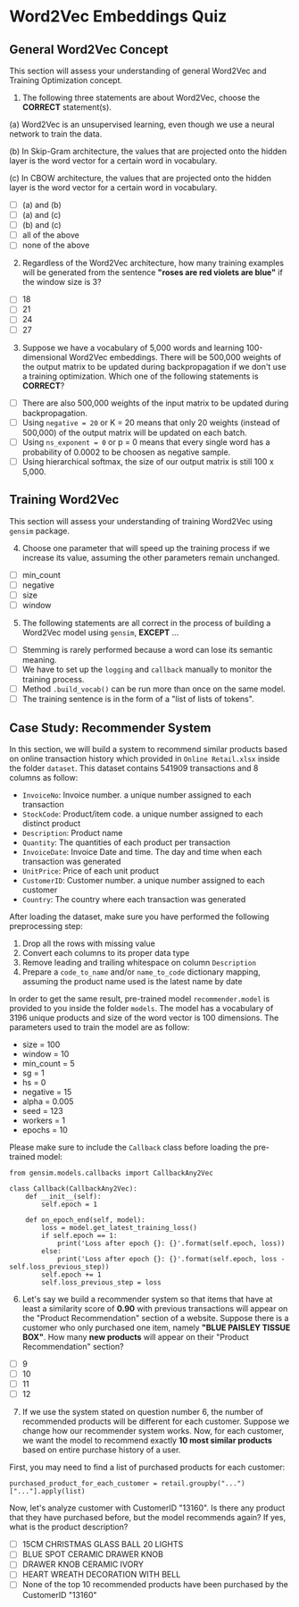 # Word2Vec Embeddings Quiz

## General Word2Vec Concept

This section will assess your understanding of general Word2Vec and Training Optimization concept.

1. The following three statements are about Word2Vec, choose the **CORRECT** statement(s).

(a) Word2Vec is an unsupervised learning, even though we use a neural network to train the data.

(b) In Skip-Gram architecture, the values that are projected onto the hidden layer is the word vector for a certain word in vocabulary.

(c) In CBOW architecture, the values that are projected onto the hidden layer is the word vector for a certain word in vocabulary.

  - [ ] (a) and (b)
  - [ ] (a) and (c)
  - [ ] (b) and (c)
  - [ ] all of the above
  - [ ] none of the above

2. Regardless of the Word2Vec architecture, how many training examples will be generated from the sentence **"roses are red violets are blue"** if the window size is 3?
  - [ ] 18
  - [ ] 21
  - [ ] 24
  - [ ] 27
   
3. Suppose we have a vocabulary of 5,000 words and learning 100-dimensional Word2Vec embeddings. There will be 500,000 weights of the output matrix to be updated during backpropagation if we don't use a training optimization. Which one of the following statements is **CORRECT**?
  - [ ] There are also 500,000 weights of the input matrix to be updated during backpropagation.
  - [ ] Using `negative = 20` or K = 20 means that only 20 weights (instead of 500,000) of the output matrix will be updated on each batch.
  - [ ] Using `ns_exponent = 0` or p = 0 means that every single word has a probability of 0.0002 to be choosen as negative sample.
  - [ ] Using hierarchical softmax, the size of our output matrix is still 100 x 5,000.
  
## Training Word2Vec

This section will assess your understanding of training Word2Vec using `gensim` package.

4. Choose one parameter that will speed up the training process if we increase its value, assuming the other parameters remain unchanged.
  - [ ] min_count
  - [ ] negative
  - [ ] size
  - [ ] window
  
5. The following statements are all correct in the process of building a Word2Vec model using `gensim`, **EXCEPT** ...
  - [ ] Stemming is rarely performed because a word can lose its semantic meaning.
  - [ ] We have to set up the `logging` and `callback` manually to monitor the training process.
  - [ ] Method `.build_vocab()` can be run more than once on the same model.
  - [ ] The training sentence is in the form of a "list of lists of tokens".

## Case Study: Recommender System

In this section, we will build a system to recommend similar products based on online transaction history which provided in `Online Retail.xlsx` inside the folder `dataset`. This dataset contains 541909 transactions and 8 columns as follow:

* `InvoiceNo`: Invoice number. a unique number assigned to each transaction
* `StockCode`: Product/item code. a unique number assigned to each distinct product
* `Description`: Product name
* `Quantity`: The quantities of each product per transaction
* `InvoiceDate`: Invoice Date and time. The day and time when each transaction was generated
* `UnitPrice`: Price of each unit product
* `CustomerID`: Customer number. a unique number assigned to each customer
* `Country`: The country where each transaction was generated

After loading the dataset, make sure you have performed the following preprocessing step:
1. Drop all the rows with missing value
2. Convert each columns to its proper data type
3. Remove leading and trailing whitespace on column `Description`
4. Prepare a `code_to_name` and/or `name_to_code` dictionary mapping, assuming the product name used is the latest name by date

In order to get the same result, pre-trained model `recommender.model` is provided to you inside the folder `models`. The model has a vocabulary of 3196 unique products and size of the word vector is 100 dimensions. The parameters used to train the model are as follow:
* size = 100
* window = 10
* min_count = 5
* sg = 1
* hs = 0
* negative = 15
* alpha = 0.005
* seed = 123
* workers = 1
* epochs = 10

Please make sure to include the `Callback` class before loading the pre-trained model:

```
from gensim.models.callbacks import CallbackAny2Vec

class Callback(CallbackAny2Vec):
    def __init__(self):
        self.epoch = 1

    def on_epoch_end(self, model):
        loss = model.get_latest_training_loss()
        if self.epoch == 1:
            print('Loss after epoch {}: {}'.format(self.epoch, loss))
        else:
            print('Loss after epoch {}: {}'.format(self.epoch, loss - self.loss_previous_step))
        self.epoch += 1
        self.loss_previous_step = loss
```

6. Let's say we build a recommender system so that items that have at least a similarity score of **0.90** with previous transactions will appear on the "Product Recommendation" section of a website. Suppose there is a customer who only purchased one item, namely **"BLUE PAISLEY TISSUE BOX"**. How many **new products** will appear on their "Product Recommendation" section?
  - [ ] 9
  - [ ] 10
  - [ ] 11
  - [ ] 12

7. If we use the system stated on question number 6, the number of recommended products will be different for each customer. Suppose we change how our recommender system works. Now, for each customer, we want the model to recommend exactly **10 most similar products** based on entire purchase history of a user. 

First, you may need to find a list of purchased products for each customer:

```
purchased_product_for_each_customer = retail.groupby("...")["..."].apply(list)
```

Now, let's analyze customer with CustomerID "13160". Is there any product that they have purchased before, but the model recommends again? If yes, what is the product description?
  - [ ] 15CM CHRISTMAS GLASS BALL 20 LIGHTS
  - [ ] BLUE SPOT CERAMIC DRAWER KNOB
  - [ ] DRAWER KNOB CERAMIC IVORY
  - [ ] HEART WREATH DECORATION WITH BELL
  - [ ] None of the top 10 recommended products have been purchased by the CustomerID "13160"